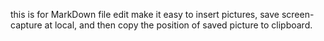 this is for MarkDown file edit
make it easy to insert pictures, save screen-capture at local, and then copy the position of saved picture to clipboard.
